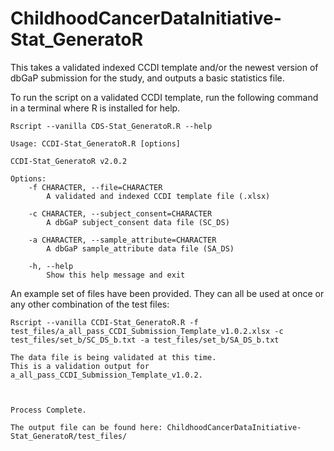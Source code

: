 # ChildhoodCancerDataInitiative-Stat_GeneratoR
This takes a validated indexed CCDI template and/or the newest version of dbGaP submission for the study, and outputs a basic statistics file.


To run the script on a validated CCDI template, run the following command in a terminal where R is installed for help.

```
Rscript --vanilla CDS-Stat_GeneratoR.R --help
```

```
Usage: CCDI-Stat_GeneratoR.R [options]

CCDI-Stat_GeneratoR v2.0.2

Options:
	-f CHARACTER, --file=CHARACTER
		A validated and indexed CCDI template file (.xlsx)

	-c CHARACTER, --subject_consent=CHARACTER
		A dbGaP subject_consent data file (SC_DS)

	-a CHARACTER, --sample_attribute=CHARACTER
		A dbGaP sample_attribute data file (SA_DS)

	-h, --help
		Show this help message and exit
```

An example set of files have been provided. They can all be used at once or any other combination of the test files:

```
Rscript --vanilla CCDI-Stat_GeneratoR.R -f test_files/a_all_pass_CCDI_Submission_Template_v1.0.2.xlsx -c test_files/set_b/SC_DS_b.txt -a test_files/set_b/SA_DS_b.txt
```

```
The data file is being validated at this time.
This is a validation output for a_all_pass_CCDI_Submission_Template_v1.0.2.



Process Complete.

The output file can be found here: ChildhoodCancerDataInitiative-Stat_GeneratoR/test_files/
```

